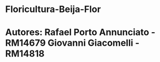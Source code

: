 # Floricultura-Beija-Flor
# Autores: Rafael Porto Annunciato - RM14679  Giovanni Giacomelli - RM14818
